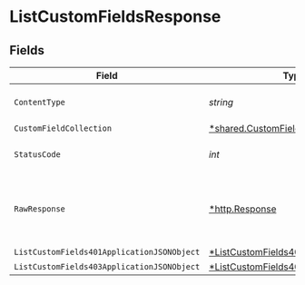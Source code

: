 # ListCustomFieldsResponse


## Fields

| Field                                                                                                | Type                                                                                                 | Required                                                                                             | Description                                                                                          |
| ---------------------------------------------------------------------------------------------------- | ---------------------------------------------------------------------------------------------------- | ---------------------------------------------------------------------------------------------------- | ---------------------------------------------------------------------------------------------------- |
| `ContentType`                                                                                        | *string*                                                                                             | :heavy_check_mark:                                                                                   | HTTP response content type for this operation                                                        |
| `CustomFieldCollection`                                                                              | [*shared.CustomFieldCollection](../../models/shared/customfieldcollection.md)                        | :heavy_minus_sign:                                                                                   | OK                                                                                                   |
| `StatusCode`                                                                                         | *int*                                                                                                | :heavy_check_mark:                                                                                   | HTTP response status code for this operation                                                         |
| `RawResponse`                                                                                        | [*http.Response](https://pkg.go.dev/net/http#Response)                                               | :heavy_minus_sign:                                                                                   | Raw HTTP response; suitable for custom response parsing                                              |
| `ListCustomFields401ApplicationJSONObject`                                                           | [*ListCustomFields401ApplicationJSON](../../models/operations/listcustomfields401applicationjson.md) | :heavy_minus_sign:                                                                                   | Unauthenticated                                                                                      |
| `ListCustomFields403ApplicationJSONObject`                                                           | [*ListCustomFields403ApplicationJSON](../../models/operations/listcustomfields403applicationjson.md) | :heavy_minus_sign:                                                                                   | Forbidden                                                                                            |